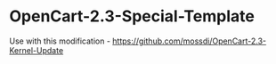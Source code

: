 # OpenCart-2.3-Special-Template

Use with this modification - https://github.com/mossdi/OpenCart-2.3-Kernel-Update
